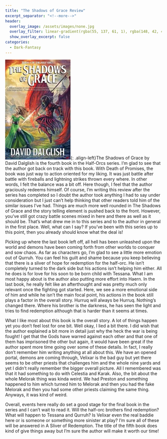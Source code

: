 ```yaml
---
title: "The Shadows of Grace Review"
excerpt_separator: "<!--more-->"
header:
  overlay_image: /assets/images/none.jpg
  overlay_filter: linear-gradient(rgba(55, 137, 61, 1), rgba(148, 42, 44, 1))
  show_overlay_excerpt: false
categories:
  - Dark-Fantasy
---
```

![shadows-of-grace-cover](/assets/images/shadows-of-grace.jpg){: .align-left}The Shadows of Grace by David Dalglish is the fourth book in the Half-Orcs series. I’m glad to see that the author got back on track with this book. With Death of Promises, the book was just way to action oriented for my liking. It was just battle after battle with fireballs and lightning strikes thrown every where. In other words, I felt the balance was a bit off. Here though, I feel that the author graciously redeems himself. Of course, I’m writing this review after the series has completed so I doubt the author took anything I had to say under consideration but I just can’t help thinking that other readers told him of the similar issues I’ve had. Things are much more well rounded in The Shadows of Grace and the story telling element is pushed back to the front. However, you’ve still got crazy battle scenes mixed in here and there as well as it should be. That’s what drew me in to this series and to the author in general in the first place. Well, what can I say? If you’ve been with this series up to this point, then you already should know what the deal is!

Picking up where the last book left off, all hell has been unleashed upon the world and demons have been coming forth from other worlds to conquer and sow chaos. As far as characters go, I’m glad to see a little more emotion out of Qurruh. You can feel his guilt and shame because you keep believing that there is a sliver of hope for redemption for the half-orc. He isn’t completely turned to the dark side but his actions isn’t helping him either. All he does is for love for his soon to be born child with Tessana. What I am most happy about is the author also putting more effort into Haern. In the last book, he really felt like an afterthought and was pretty much only relevant once the fighting got started. Here, we see a more emotional side of him and while he isn’t the main focal point, his actions in the book still plays a factor in the overall story. Hurruq will always be Hurruq. Nothing’s changed there. Where his brother is the darkness, he has seen the light and tries to find redemption although that is harder than it seems at times.

What I like most about this book is the overall story. A lot of things happen yet you don’t feel lost for one bit.  Well okay, I lied a bit there. I did wish that the author explained a bit more in detail just why the heck the war is being fought! I get that the Gods have warred against each other and that one of them has imprisoned the other but again, it would have been great if the author spent more time going over some of these details. In fact, I really don’t remember him writing anything at all about this. We have an opened portal, demons are coming through, Velixar is the bad guy but yet there seems to be other priests that challenges him and the whole nine yards and yet I didn’t really remember the bigger overall picture. All I remembered was that it had something to do with Celestia and Karak. Also, the bit about the whole Melorak thing was kinda weird. We had Preston and something happened to him which turned him to Melorak and then you had the fake Melorak and then you had some other priests claiming the same thing. Anyways, it was kind of weird.

Overall, events here really do set a good stage for the final book in the series and I can’t wait to read it. Will the half-orc brothers find redemption? What will happen to Tessana and Qurruh? Is Velixar even the real baddie here or is someone or something more sinister at play? I’m sure all of these will be answered in A Sliver of Redemption. The title of the fifth book does kind of give things away but I’m sure the author will make it worth our time!